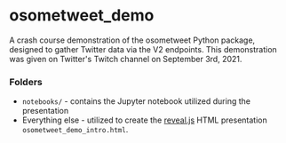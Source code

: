 # osometweet_demo
A crash course demonstration of the osometweet Python package, designed to gather Twitter data via the V2 endpoints. This demonstration was given on Twitter's Twitch channel on September 3rd, 2021.

### Folders
- `notebooks/` - contains the Jupyter notebook utilized during the presentation
- Everything else - utilized to create the [reveal.js](https://revealjs.com/) HTML presentation `osometweet_demo_intro.html`.
